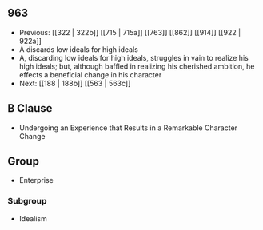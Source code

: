 ## 963
- Previous: [[322 | 322b]] [[715 | 715a]] [[763]] [[862]] [[914]] [[922 | 922a]] 
- A discards low ideals for high ideals
- A, discarding low ideals for high ideals, struggles in vain to realize his high ideals; but, although baffled in realizing his cherished ambition, he effects a beneficial change in his character
- Next: [[188 | 188b]] [[563 | 563c]] 

## B Clause
- Undergoing an Experience that Results in a Remarkable Character Change

## Group
- Enterprise

### Subgroup
- Idealism

